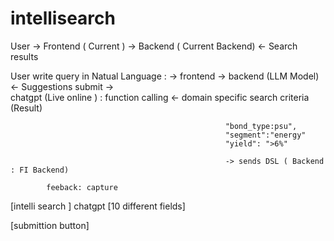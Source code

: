 # intellisearch



User -> Frontend ( Current ) -> Backend ( Current Backend)
                              <- Search results



User write query in Natual Language : -> frontend  -> backend (LLM Model)
												                          <- Suggestions
									                        submit   ->     
									                            chatgpt (Live online )	: function calling
												   <- domain specific search criteria (Result) 

													"bond_type:psu",
													"segment":"energy"
													"yield": ">6%"

													-> sends DSL ( Backend : FI Backend)

			feeback: capture 






[intelli search ]
	chatgpt 
[10 different fields]

[submittion button]
